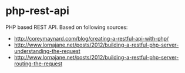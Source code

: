 # php-rest-api
PHP based REST API.
Based on following sources:
- http://coreymaynard.com/blog/creating-a-restful-api-with-php/
- http://www.lornajane.net/posts/2012/building-a-restful-php-server-understanding-the-request
- http://www.lornajane.net/posts/2012/building-a-restful-php-server-routing-the-request
